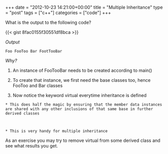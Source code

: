 +++
date = "2012-10-23 14:21:00+00:00"
title = "Multiple Inheritance"
type = "post"
tags = ["c++"]
categories = ["code"]
+++

What is the output to the following code?

{{< gist 8fac0155f30551df8bca >}} 

<!-- more -->

_Output_

 
    
    Foo FooToo Bar FootTooBar





_Why?_






  
  1. An instance of FooTooBar needs to be created according to main()


  
  2. To create that instance, we first need the base classes too, hence FooToo and Bar classes


  
  3. Now notice the keyword virtual everytime inheritance is defined


  
    
    * This does half the magic by ensuring that the member data instances are shared with any other inclusions of that same base in further derived classes


    
    * This is very handy for multiple inheritance

  




As an exercise you may try to remove virtual from some derived class and see what results you get.
